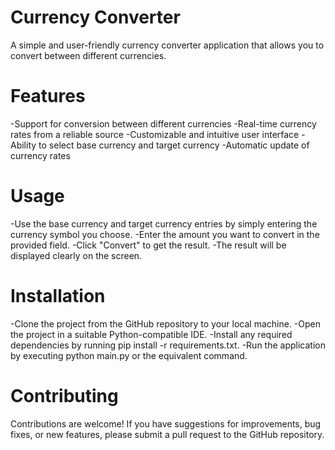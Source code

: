 # Currency Converter

A simple and user-friendly currency converter application that allows you to convert between different currencies.

# Features

-Support for conversion between different currencies
-Real-time currency rates from a reliable source
-Customizable and intuitive user interface
-Ability to select base currency and target currency
-Automatic update of currency rates

# Usage

-Use the base currency and target currency entries by simply entering the currency symbol you choose.
-Enter the amount you want to convert in the provided field.
-Click "Convert" to get the result.
-The result will be displayed clearly on the screen.

# Installation

-Clone the project from the GitHub repository to your local machine.
-Open the project in a suitable Python-compatible IDE.
-Install any required dependencies by running pip install -r requirements.txt.
-Run the application by executing python main.py or the equivalent command.

# Contributing

Contributions are welcome! If you have suggestions for improvements, bug fixes, or new features, please submit a pull request to the GitHub repository.

